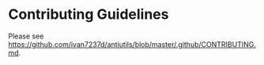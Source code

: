 # Contributing Guidelines

Please see https://github.com/ivan7237d/antiutils/blob/master/.github/CONTRIBUTING.md.
